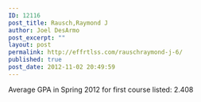 ```yaml
---
ID: 12116
post_title: Rausch,Raymond J
author: Joel DesArmo
post_excerpt: ""
layout: post
permalink: http://effrtlss.com/rauschraymond-j-6/
published: true
post_date: 2012-11-02 20:49:59
---
```

<p>Average GPA in Spring 2012 for first course listed: 2.408</p>